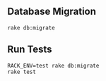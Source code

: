 ## Database Migration

```
rake db:migrate
```

## Run Tests

```
RACK_ENV=test rake db:migrate
rake test
```

